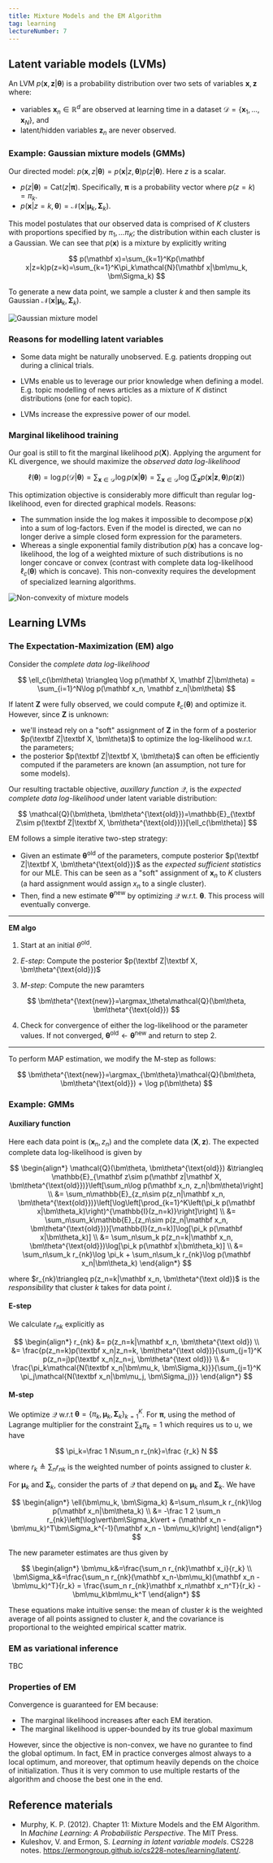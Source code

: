 ```yaml
---
title: Mixture Models and the EM Algorithm
tag: learning
lectureNumber: 7
---
```


## Latent variable models (LVMs)

An LVM $p(\mathbf x, \mathbf z|\bm\theta)$ is a probability distribution over two sets of variables $\mathbf x, \mathbf z$ where:

- variables $\mathbf x_n\in\mathbb{R}^d$ are observed at learning time in a dataset $\mathcal{D}=\{\mathbf x_1, ..., \mathbf x_N\}$, and
- latent/hidden variables $\mathbf z_n$ are never observed.

### Example: Gaussian mixture models (GMMs)

Our directed model: $p(\mathbf x, z|\bm\theta)=p(\mathbf x|z, \bm\theta)p(z|\bm\theta)$. Here $z$ is a scalar.

- $p(z|\bm\theta)=\text{Cat}(z|\bm\pi)$. Specifically, $\bm\pi$ is a probability vector where $p(z=k)=\pi_k$.
- $p(\mathbf x|z=k, \bm\theta)=\mathcal{N}(\mathbf x|\bm\mu_k, \bm\Sigma_k)$.

This model postulates that our observed data is comprised of $K$ clusters with proportions specified by $\pi_1, ...\pi_K$; the distribution within each cluster is a Gaussian. We can see that $p(\mathbf x)$ is a mixture by explicitly writing

$$
p(\mathbf x)=\sum_{k=1}^Kp(\mathbf x|z=k)p(z=k)=\sum_{k=1}^K\pi_k\mathcal{N}(\mathbf x|\bm\mu_k, \bm\Sigma_k)
$$

To generate a new data point, we sample a cluster $k$ and then sample its Gaussian $\mathcal{N}(\mathbf x|\bm\mu_k, \bm\Sigma_k)$.

![Gaussian mixture model](gmm.png)

### Reasons for modelling latent variables

- Some data might be naturally unobserved. E.g. patients dropping out during a clinical trials.

- LVMs enable us to leverage our prior knowledge when defining a model. E.g. topic modelling of news articles as a mixture of $K$ distinct distributions (one for each topic).

- LVMs increase the expressive power of our model.

### Marginal likelihood training

Our goal is still to fit the marginal likelihood $p(\mathbf X)$. Applying the argument for KL divergence, we should maximize the _observed data log-likelihood_

$$
\ell(\bm\theta)=\log p(\mathcal D|\bm\theta)=\sum_{\mathbf x\in \mathcal D}\log p(\mathbf x|\bm\theta)=\sum_{\mathbf x\in \mathcal D}\log\left(\sum_{\mathbf z} p(\mathbf x|\mathbf z, \bm\theta)p(\mathbf z)\right)
$$

This optimization objective is considerably more difficult than regular log-likelihood, even for directed graphical models. Reasons:

- The summation inside the log makes it impossible to decompose $p(\mathbf x)$ into a sum of log-factors. Even if the model is directed, we can no longer derive a simple closed form expression for the parameters.
- Whereas a single exponential family distribution $p(\mathbf x)$ has a concave log-likelihood, the log of a weighted mixture of such distributions is no longer concave or convex (contrast with complete data log-likelihood $\ell_c(\bm\theta)$ which is concave). This non-convexity requires the development of specialized learning algorithms.

![Non-convexity of mixture models](mixture-nonconvex.png)

## Learning LVMs

### The Expectation-Maximization (EM) algo

Consider the _complete data log-likelihood_

$$
\ell_c(\bm\theta)
\triangleq \log p(\mathbf X, \mathbf Z|\bm\theta)
= \sum_{i=1}^N\log p(\mathbf x_n, \mathbf z_n|\bm\theta)
$$

If latent $\mathbf Z$ were fully observed, we could compute $\ell_c(\bm\theta)$ and optimize it. However, since $\mathbf Z$ is unknown:

- we'll instead rely on a "soft" assignment of $\mathbf Z$ in the form of a posterior $p(\textbf Z|\textbf X, \bm\theta)$ to optimize the log-likelihood w.r.t. the parameters;
- the posterior $p(\textbf Z|\textbf X, \bm\theta)$ can often be efficiently computed if the parameters are known (an assumption, not ture for some models).

Our resulting tractable objective, _auxillary function_ $\mathcal Q$, is the _expected complete data log-likelihood_ under latent variable distribution:

$$
\mathcal{Q}(\bm\theta, \bm\theta^{\text{old}})=\mathbb{E}_{\textbf Z\sim p(\textbf Z|\textbf X, \bm\theta^{\text{old}})}[\ell_c(\bm\theta)]
$$

EM follows a simple iterative two-step strategy:

- Given an estimate $\bm\theta^{\text{old}}$ of the parameters, compute posterior $p(\textbf Z|\textbf X, \bm\theta^{\text{old}})$ as the _expected sufficient statistics_ for our MLE. This can be seen as a "soft" assignment of $\mathbf x_n$ to $K$ clusters (a hard assignment would assign $x_n$ to a single cluster).
- Then, find a new estimate $\bm\theta^{\text{new}}$ by optimizing $\mathcal{Q}$ w.r.t. $\bm\theta$. This process will eventually converge.

---

**EM algo**

1. Start at an initial $\theta^{\text{old}}$.

2. _E-step_: Compute the posterior $p(\textbf Z|\textbf X, \bm\theta^{\text{old}})$

3. _M-step_: Compute the new paramters

$$
\bm\theta^{\text{new}}=\argmax_\theta\mathcal{Q}(\bm\theta, \bm\theta^{\text{old}})
$$

4. Check for convergence of either the log-likelihood or the parameter values. If not converged, $\bm\theta^{\text{old}}\leftarrow\bm\theta^{\text{new}}$ and return to step 2.

---

To perform MAP estimation, we modify the M-step as follows:

$$
\bm\theta^{\text{new}}=\argmax_{\bm\theta}\mathcal{Q}(\bm\theta, \bm\theta^{\text{old}}) + \log p(\bm\theta)
$$

### Example: GMMs

#### Auxiliary function

Here each data point is $(\mathbf x_n, z_n)$ and the complete data $(\mathbf X, \mathbf z)$. The expected complete data log-likelihood is given by

$$
\begin{align*}
\mathcal{Q}(\bm\theta, \bm\theta^{\text{old}})
&\triangleq \mathbb{E}_{\mathbf z\sim p(\mathbf z|\mathbf X, \bm\theta^{\text{old}})}\left[\sum_n\log p(\mathbf x_n, z_n|\bm\theta)\right] \\
&= \sum_n\mathbb{E}_{z_n\sim p(z_n|\mathbf x_n, \bm\theta^{\text{old}})}\left[\log\left[\prod_{k=1}^K\left(\pi_k p(\mathbf x|\bm\theta_k)\right)^{\mathbb{I}(z_n=k)}\right]\right] \\
&= \sum_n\sum_k\mathbb{E}_{z_n\sim p(z_n|\mathbf x_n, \bm\theta^{\text{old}})}[\mathbb{I}(z_n=k)]\log[\pi_k p(\mathbf x|\bm\theta_k)] \\
&= \sum_n\sum_k p(z_n=k|\mathbf x_n, \bm\theta^{\text{old}})\log[\pi_k p(\mathbf x|\bm\theta_k)] \\
&= \sum_n\sum_k r_{nk}\log \pi_k + \sum_n\sum_k r_{nk}\log p(\mathbf x_n|\bm\theta_k)
\end{align*}
$$

where $r_{nk}\triangleq p(z_n=k|\mathbf x_n, \bm\theta^{\text old})$ is the _responsibility_ that cluster _k_ takes for data point $i$.

#### E-step

We calculate $r_{nk}$ explicitly as

$$
\begin{align*}
r_{nk}
&= p(z_n=k|\mathbf x_n, \bm\theta^{\text old}) \\
&= \frac{p(z_n=k)p(\textbf x_n|z_n=k, \bm\theta^{\text old})}{\sum_{j=1}^K p(z_n=j)p(\textbf x_n|z_n=j, \bm\theta^{\text old})} \\
&= \frac{\pi_k\mathcal{N(\textbf x_n|\bm\mu_k, \bm\Sigma_k)}}{\sum_{j=1}^K \pi_j\mathcal{N(\textbf x_n|\bm\mu_j, \bm\Sigma_j)}}
\end{align*}
$$

#### M-step

We optimize $\mathcal{Q}$ w.r.t $\bm\theta=\{\pi_k, \bm\mu_k, \bm\Sigma_k\}_{k=1}^K$. For $\bm\pi$, using the method of Lagrange multiplier for the constraint $\sum_k\pi_k=1$ which requires us to u, we have

$$
\pi_k=\frac 1 N\sum_n r_{nk}=\frac {r_k} N
$$

where $r_k\triangleq \sum_n r_{nk}$ is the weighted number of points assigned to cluster $k$.

For $\bm\mu_k$ and $\bm\Sigma_k$, consider the parts of $\mathcal{Q}$ that depend on $\bm\mu_k$ and $\bm\Sigma_k$. We have

$$
\begin{align*}
\ell(\bm\mu_k, \bm\Sigma_k)
&=\sum_n\sum_k r_{nk}\log p(\mathbf x_n|\bm\theta_k) \\
&= -\frac 1 2 \sum_n r_{nk}\left[\log\vert\bm\Sigma_k\vert + (\mathbf x_n - \bm\mu_k)^T\bm\Sigma_k^{-1}(\mathbf x_n - \bm\mu_k)\right]
\end{align*}
$$

The new parameter estimates are thus given by

$$
\begin{align*}
\bm\mu_k&=\frac{\sum_n r_{nk}\mathbf x_i}{r_k} \\
\bm\Sigma_k&=\frac{\sum_n r_{nk}(\mathbf x_n-\bm\mu_k)(\mathbf x_n - \bm\mu_k)^T}{r_k} = \frac{\sum_n r_{nk}\mathbf x_n\mathbf x_n^T}{r_k} - \bm\mu_k\bm\mu_k^T
\end{align*}
$$

These equations make intuitive sense: the mean of cluster $k$ is the weighted average of all points assigned to cluster $k$, and the covariance is proportional to the weighted empirical scatter matrix.

### EM as variational inference

TBC

### Properties of EM

Convergence is guaranteed for EM because:

- The marginal likelihood increases after each EM iteration.
- The marginal likelihood is upper-bounded by its true global maximum

However, since the objective is non-convex, we have no gurantee to find the global optimum. In fact, EM in practice converges almost always to a local optimum, and moreover, that optimum heavily depends on the choice of initialization. Thus it is very common to use multiple restarts of the algorithm and choose the best one in the end.

## Reference materials

- Murphy, K. P. (2012). Chapter 11: Mixture Models and the EM Algorithm. In _Machine Learning: A Probabilistic Perspective_. The MIT Press.
- Kuleshov, V. and Ermon, S. _Learning in latent variable models_. CS228 notes. https://ermongroup.github.io/cs228-notes/learning/latent/.
